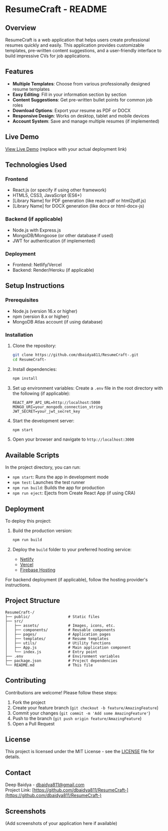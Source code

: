 # ResumeCraft - README

## Overview
ResumeCraft is a web application that helps users create professional resumes quickly and easily. This application provides customizable templates, pre-written content suggestions, and a user-friendly interface to build impressive CVs for job applications.

## Features
- **Multiple Templates**: Choose from various professionally designed resume templates
- **Easy Editing**: Fill in your information section by section
- **Content Suggestions**: Get pre-written bullet points for common job roles
- **Download Options**: Export your resume as PDF or DOCX
- **Responsive Design**: Works on desktop, tablet and mobile devices
- **Account System**: Save and manage multiple resumes (if implemented)

## Live Demo
[View Live Demo](https://your-deployment-link.com) (replace with your actual deployment link)

## Technologies Used
### Frontend
- React.js (or specify if using other framework)
- HTML5, CSS3, JavaScript (ES6+)
- [Library Name] for PDF generation (like react-pdf or html2pdf.js)
- [Library Name] for DOCX generation (like docx or html-docx-js)

### Backend (if applicable)
- Node.js with Express.js
- MongoDB/Mongoose (or other database if used)
- JWT for authentication (if implemented)

### Deployment
- Frontend: Netlify/Vercel
- Backend: Render/Heroku (if applicable)

## Setup Instructions

### Prerequisites
- Node.js (version 16.x or higher)
- npm (version 8.x or higher)
- MongoDB Atlas account (if using database)

### Installation
1. Clone the repository:
   ```bash
   git clone https://github.com/dbaidya811/ResumeCraft-.git
   cd ResumeCraft-
   ```

2. Install dependencies:
   ```bash
   npm install
   ```

3. Set up environment variables:
   Create a `.env` file in the root directory with the following (if applicable):
   ```
   REACT_APP_API_URL=http://localhost:5000
   MONGO_URI=your_mongodb_connection_string
   JWT_SECRET=your_jwt_secret_key
   ```

4. Start the development server:
   ```bash
   npm start
   ```

5. Open your browser and navigate to `http://localhost:3000`

## Available Scripts
In the project directory, you can run:

- `npm start`: Runs the app in development mode
- `npm test`: Launches the test runner
- `npm run build`: Builds the app for production
- `npm run eject`: Ejects from Create React App (if using CRA)

## Deployment
To deploy this project:

1. Build the production version:
   ```bash
   npm run build
   ```

2. Deploy the `build` folder to your preferred hosting service:
   - [Netlify](https://www.netlify.com/)
   - [Vercel](https://vercel.com/)
   - [Firebase Hosting](https://firebase.google.com/docs/hosting)

For backend deployment (if applicable), follow the hosting provider's instructions.

## Project Structure
```
ResumeCraft-/
├── public/                 # Static files
├── src/
│   ├── assets/             # Images, icons, etc.
│   ├── components/         # Reusable components
│   ├── pages/              # Application pages
│   ├── templates/          # Resume templates
│   ├── utils/              # Utility functions
│   ├── App.js              # Main application component
│   └── index.js            # Entry point
├── .env                    # Environment variables
├── package.json            # Project dependencies
└── README.md               # This file
```

## Contributing
Contributions are welcome! Please follow these steps:
1. Fork the project
2. Create your feature branch (`git checkout -b feature/AmazingFeature`)
3. Commit your changes (`git commit -m 'Add some AmazingFeature'`)
4. Push to the branch (`git push origin feature/AmazingFeature`)
5. Open a Pull Request

## License
This project is licensed under the MIT License - see the [LICENSE](LICENSE) file for details.

## Contact
Deep Baidya - dbaidya811@gmail.com  
Project Link: [https://github.com/dbaidya811/ResumeCraft-](https://github.com/dbaidya811/ResumeCraft-)

## Screenshots
(Add screenshots of your application here if available)
